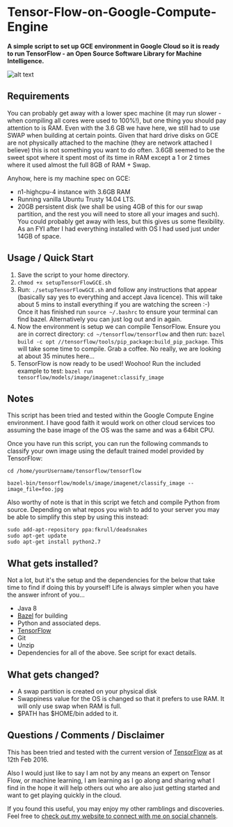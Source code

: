 # Tensor-Flow-on-Google-Compute-Engine

**A simple script to set up GCE environment in Google Cloud so it is ready to run TensorFlow - an Open Source Software Library for Machine Intelligence.**

![alt text](https://cloud.githubusercontent.com/assets/4972997/13024300/8889655a-d1a7-11e5-8bb5-5bb4e72bf21e.png "Recognizing Pandas on GCE!")

## Requirements

You can probably get away with a lower spec machine (it may run slower - when compiling all cores were used to 100%!), but one thing you should pay attention to is RAM. Even with the 3.6 GB we have here, we still had to use SWAP when building at certain points. Given that hard drive disks on GCE are not physically attached to the machine (they are network attached I believe) this is not something you want to do often. 3.6GB seemed to be the sweet spot where it spent most of its time in RAM except a 1 or 2 times where it used almost the full 8GB of RAM + Swap. 

Anyhow, here is my machine spec on GCE:

* n1-highcpu-4 instance with 3.6GB RAM
* Running vanilla Ubuntu Trusty 14.04 LTS.
* 20GB persistent disk (we shall be using 4GB of this for our swap partition, and the rest you will need to store all your images and such). You could probably get away with less, but this gives us some flexibility. As an FYI after I had everything installed with OS I had used just under 14GB of space.


## Usage / Quick Start

1. Save the script to your home directory.
2. ```chmod +x setupTensorFlowGCE.sh ```
3. Run: ```./setupTensorFlowGCE.sh``` and follow any instructions that appear (basically say yes to everything and accept Java licence). This will take about 5 mins to install everything if you are watching the screen :-) Once it has finished run ```source ~/.bashrc``` to ensure your terminal can find bazel. Alternatively you can just log out and in again.
4. Now the environment is setup we can compile TensorFlow. Ensure you are in correct directory: ```cd ~/tensorflow/tensorflow``` and then run: ```bazel build -c opt //tensorflow/tools/pip_package:build_pip_package```. This will take some time to compile. Grab a coffee. No really, we are looking at about 35 minutes here...
5. TensorFlow is now ready to be used! Woohoo! Run the included example to test: ```bazel run tensorflow/models/image/imagenet:classify_image```


## Notes
This script has been tried and tested within the Google Compute Engine environment. I have good faith it would work on other cloud services too assuming the base image of the OS was the same and was a 64bit CPU.

Once you have run this script, you can run the following commands to classify your own image using the default trained model provided by TensorFlow:

```shell
cd /home/yourUsername/tensorflow/tensorflow
```

```shell
bazel-bin/tensorflow/models/image/imagenet/classify_image --image_file=foo.jpg
```

Also worthy of note is that in this script we fetch and compile Python from source. Depending on what repos you wish to add to your server you may be able to simplify this step by using this instead:

```shell
sudo add-apt-repository ppa:fkrull/deadsnakes
sudo apt-get update
sudo apt-get install python2.7
```

## What gets installed?

Not a lot, but it's the setup and the dependencies for the below that take time to find if doing this by yourself! 
Life is always simpler when you have the answer infront of you...

* Java 8
* [Bazel](https://github.com/bazelbuild/bazel) for building
* Python and associated deps.
* [TensorFlow](https://github.com/tensorflow/tensorflow)
* Git
* Unzip
* Dependencies for all of the above. See script for exact details.


## What gets changed?

* A swap partition is created on your physical disk
* Swappiness value for the OS is changed so that it prefers to use RAM. It will only use swap when RAM is full.
* $PATH has $HOME/bin added to it.
 

## Questions / Comments / Disclaimer

This has been tried and tested with the current version of [TensorFlow](https://github.com/tensorflow/tensorflow) as at 12th Feb 2016.

Also I would just like to say I am not by any means an expert on Tensor Flow, or machine learning, I am learning as I go along and sharing what I find in the hope it will help others out who are also just getting started and want to get playing quickly in the cloud.

If you found this useful, you may enjoy my other ramblings and discoveries. Feel free to [check out my website to connect with me on social channels](http://www.jasonmayes.com).
